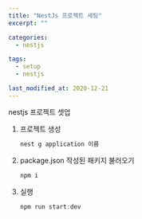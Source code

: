 ```yaml
---
title: "NestJs 프로젝트 세팅"
excerpt: ""

categories:
  - nestjs

tags:
  - setup
  - nestjs

last_modified_at: 2020-12-21
---
```


nestjs 프로젝트 셋업

1. 프로젝트 생성

   ```javascript
   nest g application 이름
   ```

2. package.json 작성된 패키지 불러오기

   ```javascript
   npm i
   ```

3. 실행

   ```javascript
   npm run start:dev
   ```
